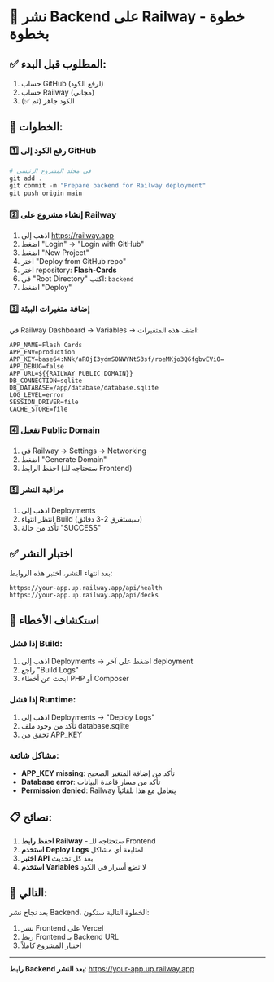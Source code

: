 # 🚀 نشر Backend على Railway - خطوة بخطوة

## ✅ المطلوب قبل البدء:

1. حساب GitHub (لرفع الكود)
2. حساب Railway (مجاني)
3. الكود جاهز (تم ✅)

## 📝 الخطوات:

### 1️⃣ رفع الكود إلى GitHub

```powershell
# في مجلد المشروع الرئيسي
git add .
git commit -m "Prepare backend for Railway deployment"
git push origin main
```

### 2️⃣ إنشاء مشروع على Railway

1. اذهب إلى https://railway.app
2. اضغط "Login" → "Login with GitHub"
3. اضغط "New Project"
4. اختر "Deploy from GitHub repo"
5. اختر repository: **Flash-Cards**
6. في "Root Directory" اكتب: `backend`
7. اضغط "Deploy"

### 3️⃣ إضافة متغيرات البيئة

في Railway Dashboard → Variables → اضف هذه المتغيرات:

```
APP_NAME=Flash Cards
APP_ENV=production
APP_KEY=base64:NNk/aROjI3ydmSONWYNtS3sf/roeMKjo3Q6fgbvEVi0=
APP_DEBUG=false
APP_URL=${{RAILWAY_PUBLIC_DOMAIN}}
DB_CONNECTION=sqlite
DB_DATABASE=/app/database/database.sqlite
LOG_LEVEL=error
SESSION_DRIVER=file
CACHE_STORE=file
```

### 4️⃣ تفعيل Public Domain

1. في Railway → Settings → Networking
2. اضغط "Generate Domain"
3. احفظ الرابط (ستحتاجه للـ Frontend)

### 5️⃣ مراقبة النشر

1. اذهب إلى Deployments
2. انتظر انتهاء Build (سيستغرق 2-3 دقائق)
3. تأكد من حالة "SUCCESS"

## ✅ اختبار النشر

بعد انتهاء النشر، اختبر هذه الروابط:

```
https://your-app.up.railway.app/api/health
https://your-app.up.railway.app/api/decks
```

## 🚨 استكشاف الأخطاء

### إذا فشل Build:

1. اذهب إلى Deployments → اضغط على آخر deployment
2. راجع "Build Logs"
3. ابحث عن أخطاء PHP أو Composer

### إذا فشل Runtime:

1. اذهب إلى Deployments → "Deploy Logs"
2. تأكد من وجود ملف database.sqlite
3. تحقق من APP_KEY

### مشاكل شائعة:

- **APP_KEY missing**: تأكد من إضافة المتغير الصحيح
- **Database error**: تأكد من مسار قاعدة البيانات
- **Permission denied**: Railway يتعامل مع هذا تلقائياً

## 📋 نصائح:

1. **احفظ رابط Railway** - ستحتاجه للـ Frontend
2. **استخدم Deploy Logs** لمتابعة أي مشاكل
3. **اختبر API** بعد كل تحديث
4. **استخدم Variables** لا تضع أسرار في الكود

## 🎯 التالي:

بعد نجاح نشر Backend، الخطوة التالية ستكون:

1. نشر Frontend على Vercel
2. ربط Frontend بـ Backend URL
3. اختبار المشروع كاملاً

---

**رابط Backend بعد النشر**: https://your-app.up.railway.app
